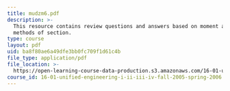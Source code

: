 ```yaml
---
title: mudzm6.pdf
description: >-
  This resource contains review questions and answers based on moment and
  methods of section.
type: course
layout: pdf
uid: ba8f80ae6a49dfe3bb0fc709f1d61c4b
file_type: application/pdf
file_location: >-
  https://open-learning-course-data-production.s3.amazonaws.com/16-01-unified-engineering-i-ii-iii-iv-fall-2005-spring-2006/ba8f80ae6a49dfe3bb0fc709f1d61c4b_mudzm6.pdf
course_id: 16-01-unified-engineering-i-ii-iii-iv-fall-2005-spring-2006
---
```

